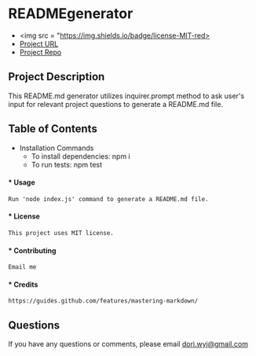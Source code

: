 
# **READMEgenerator**

  * <img src = "https://img.shields.io/badge/license-MIT-red>
  * [Project URL](https://github.com/doriwang/READMEgenerator/blob/master/README.md)
  * [Project Repo](https://github.com/doriwang/READMEgenerator)

## **Project Description**

  This README.md generator utilizes inquirer.prompt method to ask user's input for relevant project questions to generate a README.md file.

## **Table of Contents**
  * Installation Commands
    * To install dependencies: npm i
    * To run tests: npm test
    
#### * Usage
    Run 'node index.js' command to generate a README.md file.

#### * License
    This project uses MIT license.

#### * Contributing
    Email me

#### * Credits
    https://guides.github.com/features/mastering-markdown/

## Questions
  If you have any questions or comments, please email dori.wyj@gmail.com
